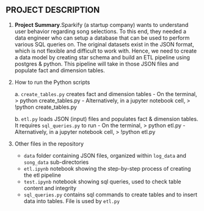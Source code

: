 ## PROJECT DESCRIPTION

1. **Project Summary**.Sparkify (a startup company) wants to understand user behavior regarding song selections. To this end, they needed a data engineer who can setup a database that can be used to perform various SQL queries on. The original datasets exist in the JSON format, which is not flexible and difficult to work with. Hence, we need to create a data model by creating star schema and build an ETL pipeline using postgres & python. This pipeline will take in those JSON files and populate fact and dimension tables. 

2. How to run the Python scripts
  
    a. `create_tables.py` creates fact and dimension tables
       - On the terminal, 
         > python create_tables.py 
       - Alternatively, in a jupyter notebook cell, 
         > !python create_tables.py  
      
        
    b. `etl.py` loads JSON (input) files and populates fact & dimension tables. It requires `sql_queries.py` to run
       - On the terminal, 
         > python etl.py 
       - Alternatively, in a jupyter notebook cell, 
         > !python etl.py  
      
      
3. Other files in the repository
   - `data`           folder containing JSON files, organized within `log_data` and `song_data` sub-directories
   - `etl.ipynb`      notebook showing the step-by-step process of creating the etl pipeline
   - `test.ipynb`     notebook showing sql queries, used to check table content and integrity
   - `sql_queries.py` contains sql commands to create tables and to insert data into tables. File is used by `etl.py` 
   


